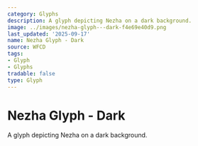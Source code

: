 ```yaml
---
category: Glyphs
description: A glyph depicting Nezha on a dark background.
image: ../images/nezha-glyph---dark-f4e69e40d9.png
last_updated: '2025-09-17'
name: Nezha Glyph - Dark
source: WFCD
tags:
- Glyph
- Glyphs
tradable: false
type: Glyph
---
```


# Nezha Glyph - Dark

A glyph depicting Nezha on a dark background.

